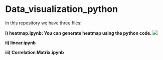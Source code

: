 # Data_visualization_python

In this repository we have three files:

<b> i) heatmap.ipynb: <b/>
You can generate heatmap using the python code.
<img src="https://www.displayr.com/wp-content/uploads/2018/09/rat-burrough-heatmap-1.png"/>


<b> ii) linear.ipynb <b/>
  
  
  
<b> iii) Correlation Matrix.ipynb <b/>


